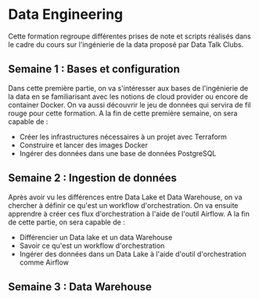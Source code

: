 # Data Engineering

Cette formation regroupe différentes prises de note et scripts réalisés dans le cadre du cours sur l'ingénierie de la data proposé par Data Talk Clubs.

## Semaine 1 : Bases et configuration

Dans cette première partie, on va s'intéresser aux bases de l'ingénierie de la data en se familiarisant avec les notions de cloud provider ou encore de container Docker. On va aussi découvrir le jeu de données qui servira de fil rouge pour cette formation. A la fin de cette première semaine, on sera capable de :
- Créer les infrastructures nécessaires à un projet avec Terraform
- Construire et lancer des images Docker
- Ingérer des données dans une base de données PostgreSQL

## Semaine 2 : Ingestion de données

Après avoir vu les différences entre Data Lake et Data Warehouse, on va chercher à définir ce qu'est un workflow d'orchestration. On va ensuite apprendre à créer ces flux d'orchestration à l'aide de l'outil Airflow. A la fin de cette partie, on sera capable de :
- Différencier un Data lake et un data Warehouse
- Savoir ce qu'est un workflow d'orchestration
- Ingérer des données dans un Data Lake à l'aide d'outil d'orchestration comme Airflow

## Semaine 3 : Data Warehouse